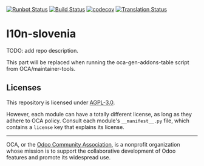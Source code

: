 [![Runbot Status](https://runbot.odoo-community.org/runbot/badge/flat/218/15.0.svg)](https://runbot.odoo-community.org/runbot/repo/github-com-oca-l10n-slovenia-218)
[![Build Status](https://travis-ci.com/OCA/l10n-slovenia.svg?branch=15.0)](https://travis-ci.com/OCA/l10n-slovenia)
[![codecov](https://codecov.io/gh/OCA/l10n-slovenia/branch/15.0/graph/badge.svg)](https://codecov.io/gh/OCA/l10n-slovenia)
[![Translation Status](https://translation.odoo-community.org/widgets/l10n-slovenia-15-0/-/svg-badge.svg)](https://translation.odoo-community.org/engage/l10n-slovenia-15-0/?utm_source=widget)

<!-- /!\ do not modify above this line -->

# l10n-slovenia

TODO: add repo description.

<!-- /!\ do not modify below this line -->

<!-- prettier-ignore-start -->

[//]: # (addons)

This part will be replaced when running the oca-gen-addons-table script from OCA/maintainer-tools.

[//]: # (end addons)

<!-- prettier-ignore-end -->

## Licenses

This repository is licensed under [AGPL-3.0](LICENSE).

However, each module can have a totally different license, as long as they adhere to OCA
policy. Consult each module's `__manifest__.py` file, which contains a `license` key
that explains its license.

----

OCA, or the [Odoo Community Association](http://odoo-community.org/), is a nonprofit
organization whose mission is to support the collaborative development of Odoo features
and promote its widespread use.
